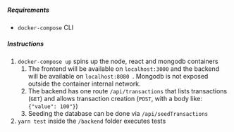 ##### Requirements
- `docker-compose` CLI
##### Instructions
1. `docker-compose up` spins up the node, react and mongodb containers
    1. The frontend will be available on `localhost:3000` and the backend will be available on `localhost:8080
    `. Mongodb is not exposed outside the container internal network.
    2. The backend has one route `/api/transactions` that lists transactions (`GET`) and allows transaction creation
     (`POST`, with a body like: `{"value": 100"}`)
    3. Seeding the database can be done via `/api/seedTransactions`
2. `yarn test` inside the `/backend` folder executes tests
